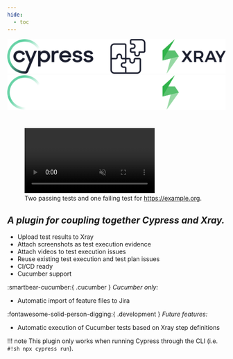 ```yaml
---
hide:
  - toc
---
```


![plugin header](assets/images/headerDark.svg#only-light)
![plugin header](assets/images/headerLight.svg#only-dark)

<h1><!-- no title, the image is title enough --></h1>

<figure markdown>
   <video controls autoplay muted>
     <source src="assets/videos/showcase.mp4" type="video/mp4">
     Your browser does not support the video tag.
   </video>
  <figcaption>Two passing tests and one failing test for <a href="https://example.org">https://example.org</a>.</figcaption>
</figure>

<h2 style="color:var(--md-default-fg-color--light)"><i>A plugin for coupling together Cypress and Xray.</i></h2>

- Upload test results to Xray
- Attach screenshots as test execution evidence
- Attach videos to test execution issues
- Reuse existing test execution and test plan issues
- CI/CD ready
- Cucumber support

:smartbear-cucumber:{ .cucumber } <span class="cucumber"><i>Cucumber only:</i></span>

- Automatic import of feature files to Jira

:fontawesome-solid-person-digging:{ .development } <span class="development"><i>Future features:</i></span>

- Automatic execution of Cucumber tests based on Xray step definitions

!!! note
    This plugin only works when running Cypress through the CLI (i.e. `#!sh npx cypress run`).

